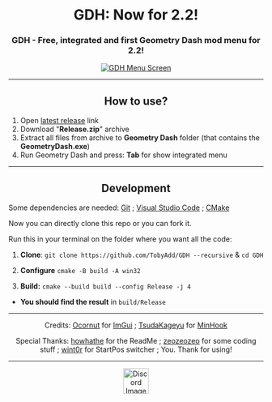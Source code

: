 <div align="center">

  # GDH: Now for 2.2!
  ### GDH - Free, integrated and first Geometry Dash mod menu for 2.2!
  <a href="https://github.com/TobyAdd/GDH" target="_blank" rel="noreferrer"> <img src="https://github.com/TobyAdd/GDH/assets/66429886/c72b42ef-4599-4f02-8035-d1f4a9f9bfe3" alt="GDH Menu Screen" title="GDH Menu"/> </a>
</div>

---

<h2 align="center">How to use?</h2>

1. Open [latest release](https://github.com/TobyAdd/GDH/releases/latest) link
2. Download "**Release.zip**" archive
3. Extract all files from archive to **Geometry Dash** folder (that contains the **GeometryDash.exe**)
4. Run Geometry Dash and press: **Tab** for show integrated menu

---

<h2 align="center">Development</h2>

<p> Some dependencies are needed: <a href="https://git-scm.com/">Git</a> ; <a href="https://code.visualstudio.com/">Visual Studio Code</a> ; <a href="https://cmake.org/">CMake</a> </p>

Now you can directly clone this repo or you can fork it.

Run this in your terminal on the folder where you want all the code:

1. **Clone**: `git clone https://github.com/TobyAdd/GDH --recursive` & `cd GDH`

3. **Configure** `cmake -B build -A win32`

5. **Build:** `cmake --build build --config Release -j 4`

- **You should find the result** in `build/Release`

---

<p align="center"> Credits: <a href="https://github.com/ocornut/">Ocornut</a> for <a href="https://github.com/ocornut/imgui">ImGui</a> ; <a href="https://github.com/TsudaKageyu/">TsudaKageyu</a> for <a href="https://github.com/TsudaKageyu/minhook">MinHook</a> </p>
<p align="center"> Special Thanks: <a href="https://github.com/howhathe">howhathe</a> for the ReadMe ; <a href="https://github.com/zeozeozeo">zeozeozeo</a> for some coding stuff ; <a href="https://github.com/wint0r">wint0r</a> for StartPos switcher ; You. Thank for using! </p>

---

<div align="center">
  <a href="https://discord.gg/Q4nbm4mHYT" target="_blank" rel="noreferrer"> <img src="https://www.svgrepo.com/show/353655/discord-icon.svg" alt="Discord Image (Click to open Discord Server)" title="Click to open Discord Server!" width="50"/> </a>
</div>

<!--
<div align="center">
  <h2>Features</h2>
  
  | Player                            | Creator               | Bypass                   | Stuff                     |
  | --------------------------------- | --------------------- | ------------------------ | ------------------------- |
  | Noclip                            | Copy / Verify Hack    | Text / Character Bypass  | Speedhack                 |
  | Practice Music Hack               | Level Edit            | Shopkeeper Bypass        | StartPos Switcher         |
  | Unlock all Icons & Levels         | Slider Limit          | Potbor / Scratch Bypass  | Extensions Loader         |
  | No Transition / Particles / More  | Testmode Bypass       | Mechanic Bypass          | UI & Hacks Customization  |
  | Trail Always On / Off             | Custom Object Bypass  | Vault of Secrets Bypass  | GD-Bot? (Soon)            |
  | And More!                         | And more soon!        | And more soon!           | And more soon!            |
</div>
-->
